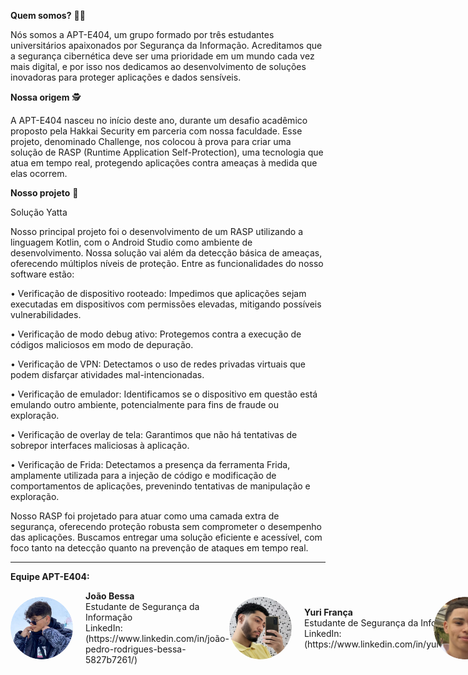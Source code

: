 


**Quem somos?** 👨‍💻

Nós somos a APT-E404, um grupo formado por três estudantes universitários apaixonados por Segurança da Informação. Acreditamos que a segurança cibernética deve ser uma prioridade em um mundo cada vez mais digital, e por isso nos dedicamos ao desenvolvimento de soluções inovadoras para proteger aplicações e dados sensíveis.

**Nossa origem** 🕵️

A APT-E404 nasceu no início deste ano, durante um desafio acadêmico proposto pela Hakkai Security em parceria com nossa faculdade. Esse projeto, denominado Challenge, nos colocou à prova para criar uma solução de RASP (Runtime Application Self-Protection), uma tecnologia que atua em tempo real, protegendo aplicações contra ameaças à medida que elas ocorrem.

**Nosso projeto** 📝

Solução Yatta

Nosso principal projeto foi o desenvolvimento de um RASP utilizando a linguagem Kotlin, com o Android Studio como ambiente de desenvolvimento. Nossa solução vai além da detecção básica de ameaças, oferecendo múltiplos níveis de proteção. Entre as funcionalidades do nosso software estão:

• Verificação de dispositivo rooteado: Impedimos que aplicações sejam executadas em dispositivos com permissões elevadas, mitigando possíveis vulnerabilidades.

• Verificação de modo debug ativo: Protegemos contra a execução de códigos maliciosos em modo de depuração.

• Verificação de VPN: Detectamos o uso de redes privadas virtuais que podem disfarçar atividades mal-intencionadas.

• Verificação de emulador: Identificamos se o dispositivo em questão está emulando outro ambiente, potencialmente para fins de fraude ou exploração.

• Verificação de overlay de tela: Garantimos que não há tentativas de sobrepor interfaces maliciosas à aplicação.

• Verificação de Frida: Detectamos a presença da ferramenta Frida, amplamente utilizada para a injeção de código e modificação de comportamentos de aplicações, prevenindo tentativas de manipulação e exploração.

Nosso RASP foi projetado para atuar como uma camada extra de segurança, oferecendo proteção robusta sem comprometer o desempenho das aplicações. Buscamos entregar uma solução eficiente e acessível, com foco tanto na detecção quanto na prevenção de ataques em tempo real.

------------------------------------------------------------------------------------

**Equipe APT-E404:**

<div style="display: flex; align-items: center;">

  <img src="images/bessa.png" width="100" height="100" style="border-radius: 50%; margin-right: 20px;">

  <div>
    <strong>João Bessa </strong><br>
    Estudante de Segurança da Informação<br>
    LinkedIn:(https://www.linkedin.com/in/joão-pedro-rodrigues-bessa-5827b7261/)
  </div>

<div style="display: flex; align-items: center;">

<br>

<div style="display: flex; align-items: center;">

  <img src="images/yuri.png" width="100" height="100" style="border-radius: 50%; margin-right: 20px;">

  <div>
    <strong>Yuri França</strong><br>
    Estudante de Segurança da Informação<br>
    LinkedIn:(https://www.linkedin.com/in/yurifranca2022/)
  </div>

</div>

<br>

<div style="display: flex; align-items: center;">

  <img src="images/bruno.png" width="100" height="100" style="border-radius: 50%; margin-right: 20px;">

  <div>
    <strong>Bruno Eduardo Dias Souza</strong><br>
    Estudante de Segurança Informação<br>
    LinkedIn:(https://www.linkedin.com/in/bruno-eduardo-b44483268/)
  </div>

</div>






